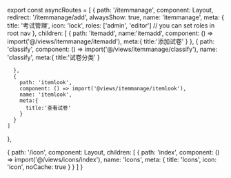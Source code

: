 export const asyncRoutes = [
  {
    path: '/itemmanage',
    component: Layout,
    redirect: '/itemmanage/add',
    alwaysShow: true, 
    name: 'itemmanage',
    meta: {
      title: '考试管理',
      icon: 'lock',
      roles: ['admin', 'editor'] // you can set roles in root nav
    },
    children: [
      {
        path: 'itemadd',
        name:'itemadd',
        component: () => import('@/views/itemmanage/itemadd'),
        meta:{
          title:'添加试卷'
        }
      },
      {
        path: 'classify',
        component: () => import('@/views/itemmanage/classify'),
        name: 'classify',
        meta:{
          title:'试卷分类'
        }
        
      },
      {
        path: 'itemlook',
        component: () => import('@views/itemmanage/itemlook'),
        name: 'itemlook',
        meta:{
          title:'查看试卷'
        }
      }
    ]
  },

  {
    path: '/icon',
    component: Layout,
    children: [
      {
        path: 'index',
        component: () => import('@/views/icons/index'),
        name: 'Icons',
        meta: { title: 'Icons', icon: 'icon', noCache: true }
      }
    ]
  }